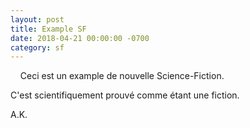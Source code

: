 ```yaml
---
layout: post
title: Example SF
date: 2018-04-21 00:00:00 -0700
category: sf
---
```

&nbsp;&nbsp;&nbsp;&nbsp;Ceci est un example de nouvelle Science-Fiction. <!--more-->

C'est scientifiquement prouvé comme étant une fiction.


A.K.
